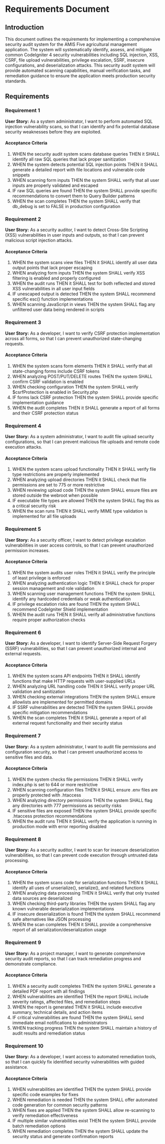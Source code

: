 # Requirements Document

## Introduction

This document outlines the requirements for implementing a comprehensive security audit system for the AMIS Five agricultural management application. The system will systematically identify, assess, and mitigate common CodeIgniter 4 security vulnerabilities including SQL injection, XSS, CSRF, file upload vulnerabilities, privilege escalation, SSRF, insecure configurations, and deserialization attacks. This security audit system will provide automated scanning capabilities, manual verification tasks, and remediation guidance to ensure the application meets production security standards.

## Requirements

### Requirement 1

**User Story:** As a system administrator, I want to perform automated SQL injection vulnerability scans, so that I can identify and fix potential database security weaknesses before they are exploited.

#### Acceptance Criteria

1. WHEN the security audit system scans database queries THEN it SHALL identify all raw SQL queries that lack proper sanitization
2. WHEN the system detects potential SQL injection points THEN it SHALL generate a detailed report with file locations and vulnerable code snippets
3. WHEN scanning form inputs THEN the system SHALL verify that all user inputs are properly validated and escaped
4. IF raw SQL queries are found THEN the system SHALL provide specific recommendations to convert them to Query Builder patterns
5. WHEN the scan completes THEN the system SHALL verify that db_debug is set to FALSE in production configuration

### Requirement 2

**User Story:** As a security auditor, I want to detect Cross-Site Scripting (XSS) vulnerabilities in user inputs and outputs, so that I can prevent malicious script injection attacks.

#### Acceptance Criteria

1. WHEN the system scans view files THEN it SHALL identify all user data output points that lack proper escaping
2. WHEN analyzing form inputs THEN the system SHALL verify XSS filtering is enabled and properly configured
3. WHEN the audit runs THEN it SHALL test for both reflected and stored XSS vulnerabilities in all user input fields
4. IF unescaped output is detected THEN the system SHALL recommend specific esc() function implementations
5. WHEN scanning JavaScript in views THEN the system SHALL flag any unfiltered user data being rendered in scripts

### Requirement 3

**User Story:** As a developer, I want to verify CSRF protection implementation across all forms, so that I can prevent unauthorized state-changing requests.

#### Acceptance Criteria

1. WHEN the system scans form elements THEN it SHALL verify that all state-changing forms include CSRF tokens
2. WHEN analyzing POST/PUT/DELETE routes THEN the system SHALL confirm CSRF validation is enabled
3. WHEN checking configuration THEN the system SHALL verify $csrfProtection is enabled in Security.php
4. IF forms lack CSRF protection THEN the system SHALL provide specific implementation guidance
5. WHEN the audit completes THEN it SHALL generate a report of all forms and their CSRF protection status

### Requirement 4

**User Story:** As a system administrator, I want to audit file upload security configurations, so that I can prevent malicious file uploads and remote code execution attacks.

#### Acceptance Criteria

1. WHEN the system scans upload functionality THEN it SHALL verify file type restrictions are properly implemented
2. WHEN analyzing upload directories THEN it SHALL check that file permissions are set to 775 or more restrictive
3. WHEN reviewing upload code THEN the system SHALL ensure files are stored outside the webroot when possible
4. IF executable file types are allowed THEN the system SHALL flag this as a critical security risk
5. WHEN the scan runs THEN it SHALL verify MIME type validation is implemented for all file uploads

### Requirement 5

**User Story:** As a security officer, I want to detect privilege escalation vulnerabilities in user access controls, so that I can prevent unauthorized permission increases.

#### Acceptance Criteria

1. WHEN the system audits user roles THEN it SHALL verify the principle of least privilege is enforced
2. WHEN analyzing authentication logic THEN it SHALL check for proper session management and role validation
3. WHEN scanning user management functions THEN the system SHALL identify any hardcoded credentials or weak authentication
4. IF privilege escalation risks are found THEN the system SHALL recommend CodeIgniter Shield implementation
5. WHEN the audit runs THEN it SHALL verify all administrative functions require proper authorization checks

### Requirement 6

**User Story:** As a developer, I want to identify Server-Side Request Forgery (SSRF) vulnerabilities, so that I can prevent unauthorized internal and external requests.

#### Acceptance Criteria

1. WHEN the system scans API endpoints THEN it SHALL identify functions that make HTTP requests with user-supplied URLs
2. WHEN analyzing URL handling code THEN it SHALL verify proper URL validation and sanitization
3. WHEN checking external integrations THEN the system SHALL ensure allowlists are implemented for permitted domains
4. IF SSRF vulnerabilities are detected THEN the system SHALL provide specific mitigation recommendations
5. WHEN the scan completes THEN it SHALL generate a report of all external request functionality and their security status

### Requirement 7

**User Story:** As a system administrator, I want to audit file permissions and configuration security, so that I can prevent unauthorized access to sensitive files and data.

#### Acceptance Criteria

1. WHEN the system checks file permissions THEN it SHALL verify index.php is set to 644 or more restrictive
2. WHEN scanning configuration files THEN it SHALL ensure .env files are properly protected with .htaccess
3. WHEN analyzing directory permissions THEN the system SHALL flag any directories with 777 permissions as security risks
4. IF sensitive files are exposed THEN the system SHALL provide specific .htaccess protection recommendations
5. WHEN the audit runs THEN it SHALL verify the application is running in production mode with error reporting disabled

### Requirement 8

**User Story:** As a security auditor, I want to scan for insecure deserialization vulnerabilities, so that I can prevent code execution through untrusted data processing.

#### Acceptance Criteria

1. WHEN the system scans code for serialization functions THEN it SHALL identify all uses of unserialize(), serialize(), and related functions
2. WHEN analyzing data processing THEN it SHALL verify that only trusted data sources are deserialized
3. WHEN checking third-party libraries THEN the system SHALL flag any known vulnerable deserialization implementations
4. IF insecure deserialization is found THEN the system SHALL recommend safe alternatives like JSON processing
5. WHEN the scan completes THEN it SHALL provide a comprehensive report of all serialization/deserialization usage

### Requirement 9

**User Story:** As a project manager, I want to generate comprehensive security audit reports, so that I can track remediation progress and demonstrate compliance.

#### Acceptance Criteria

1. WHEN a security audit completes THEN the system SHALL generate a detailed PDF report with all findings
2. WHEN vulnerabilities are identified THEN the report SHALL include severity ratings, affected files, and remediation steps
3. WHEN the report is generated THEN it SHALL include executive summary, technical details, and action items
4. IF critical vulnerabilities are found THEN the system SHALL send immediate email notifications to administrators
5. WHEN tracking progress THEN the system SHALL maintain a history of audit results and remediation status

### Requirement 10

**User Story:** As a developer, I want access to automated remediation tools, so that I can quickly fix identified security vulnerabilities with guided assistance.

#### Acceptance Criteria

1. WHEN vulnerabilities are identified THEN the system SHALL provide specific code examples for fixes
2. WHEN remediation is needed THEN the system SHALL offer automated code generation for common security patterns
3. WHEN fixes are applied THEN the system SHALL allow re-scanning to verify remediation effectiveness
4. IF multiple similar vulnerabilities exist THEN the system SHALL provide batch remediation options
5. WHEN remediation completes THEN the system SHALL update the security status and generate confirmation reports